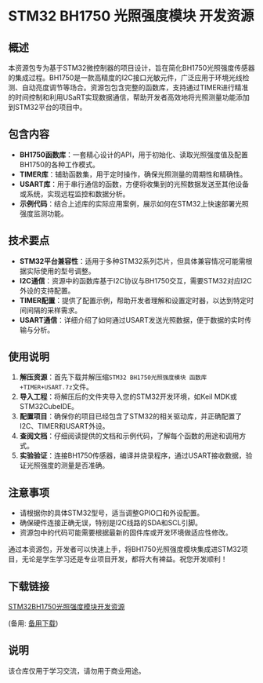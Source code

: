 # STM32 BH1750 光照强度模块 开发资源

## 概述

本资源包专为基于STM32微控制器的项目设计，旨在简化BH1750光照强度传感器的集成过程。BH1750是一款高精度的I2C接口光敏元件，广泛应用于环境光线检测、自动亮度调节等场合。资源包包含完整的函数库，支持通过TIMER进行精准的时间控制和利用USaRT实现数据通信，帮助开发者高效地将光照测量功能添加到STM32平台的项目中。

## 包含内容

- **BH1750函数库**：一套精心设计的API，用于初始化、读取光照强度值及配置BH1750的各种工作模式。
- **TIMER库**：辅助函数集，用于定时操作，确保光照测量的周期性和精确性。
- **USART库**：用于串行通信的函数，方便将收集到的光照数据发送至其他设备或系统，实现远程监控和数据分析。
- **示例代码**：结合上述库的实际应用案例，展示如何在STM32上快速部署光照强度监测功能。

## 技术要点

- **STM32平台兼容性**：适用于多种STM32系列芯片，但具体兼容情况可能需根据实际使用的型号调整。
- **I2C通信**：资源中的函数库基于I2C协议与BH1750交互，需要STM32对应I2C外设的支持配置。
- **TIMER配置**：提供了配置示例，帮助开发者理解和设置定时器，以达到特定时间间隔的采样需求。
- **USART通信**：详细介绍了如何通过USART发送光照数据，便于数据的实时传输与分析。

## 使用说明

1. **解压资源**：首先下载并解压缩`STM32 BH1750光照强度模块 函数库+TIMER+USART.7z`文件。
2. **导入工程**：将解压后的文件夹导入您的STM32开发环境，如Keil MDK或STM32CubeIDE。
3. **配置项目**：确保你的项目已经包含了STM32的相关驱动库，并正确配置了I2C、TIMER和USART外设。
4. **查阅文档**：仔细阅读提供的文档和示例代码，了解每个函数的用途和调用方式。
5. **实验验证**：连接BH1750传感器，编译并烧录程序，通过USART接收数据，验证光照强度的测量是否准确。

## 注意事项

- 请根据你的具体STM32型号，适当调整GPIO口和外设配置。
- 确保硬件连接正确无误，特别是I2C线路的SDA和SCL引脚。
- 资源包中的代码可能需要根据最新的固件库或开发环境做适应性修改。

通过本资源包，开发者可以快速上手，将BH1750光照强度模块集成进STM32项目，无论是学生学习还是专业项目开发，都将大有裨益。祝您开发顺利！

## 下载链接
[STM32BH1750光照强度模块开发资源](https://pan.quark.cn/s/09c62ba04da8) 

(备用: [备用下载](https://pan.baidu.com/s/1OnbcK5Rtf1C0WFLpid6Dlw?pwd=1234))

## 说明

该仓库仅用于学习交流，请勿用于商业用途。
